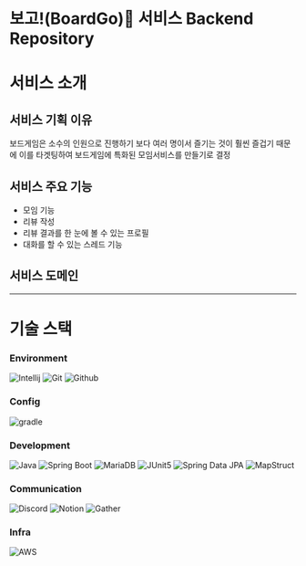 # 보고!(BoardGo)🎲 서비스 Backend Repository

# 서비스 소개
## 서비스 기획 이유 
보드게임은 소수의 인원으로 진행하기 보다 여러 명이서 즐기는 것이 훨씬 즐겁기 때문에 이를 타겟팅하여 보드게임에 특화된 모임서비스를 만들기로 결정
## 서비스 주요 기능
- 모임 기능
- 리뷰 작성
- 리뷰 결과를 한 눈에 볼 수 있는 프로필
- 대화를 할 수 있는 스레드 기능
## 서비스 도메인
---
# 기술 스택
### Environment
![Intellij](https://img.shields.io/badge/Intellij-black?style=for-the-badge&logo=Intellij&logoColor=white)
![Git](https://img.shields.io/badge/Git-F05032?style=for-the-badge&logo=Git&logoColor=white)
![Github](https://img.shields.io/badge/GitHub-181717?style=for-the-badge&logo=GitHub&logoColor=white)             

### Config
![gradle](https://img.shields.io/badge/gradle-v8.8-CB3837?style=for-the-badge&logo=gradle&logoColor=white)        

### Development
![Java](https://img.shields.io/badge/Java-v21-F7DF1E?style=for-the-badge&logo=Java&logoColor=white)
![Spring Boot](https://img.shields.io/badge/Spring%20Boot-v3.2.8-339933?style=for-the-badge&logo=Spring%20Boot&logoColor=55BB55)
![MariaDB](https://img.shields.io/badge/MariaDB-v11.5-000000?style=for-the-badge&logo=Next.js&logoColor=white)
![JUnit5](https://img.shields.io/badge/JUnit5-2F2E8B?style=for-the-badge&logo=JUnit5&logoColor=white)
![Spring Data JPA](https://img.shields.io/badge/Spring%20Data%20JPA-7952B3?style=for-the-badge&logo=Spring%20Data%20JPA&logoColor=white)
![MapStruct](https://img.shields.io/badge/MapStruct-v1.5.5-007FFF?style=for-the-badge&logo=MapStruct&logoColor=white)

### Communication
![Discord](https://img.shields.io/badge/Discord-4A154B?style=for-the-badge&logo=Discord&logoColor=white)
![Notion](https://img.shields.io/badge/Notion-000000?style=for-the-badge&logo=Notion&logoColor=white)
![Gather](https://img.shields.io/badge/Gather-00897B?style=for-the-badge&logo=Gather&logoColor=white)

### Infra
![AWS](https://img.shields.io/badge/AWS-4A154B?style=for-the-badge&logo=AWS&logoColor=white)
